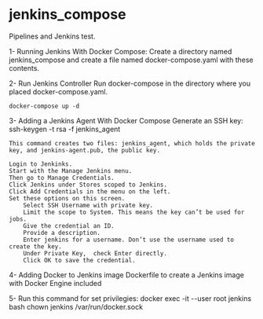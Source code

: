 # jenkins_compose
Pipelines and Jenkins test.

1- Running Jenkins With Docker Compose:
    Create a directory named jenkins_compose and create a file named docker-compose.yaml with these contents.

2- Run Jenkins Controller
    Run docker-compose in the directory where you placed docker-compose.yaml.

    docker-compose up -d

3- Adding a Jenkins Agent With Docker Compose
    Generate an SSH key:
    ssh-keygen -t rsa -f jenkins_agent

    This command creates two files: jenkins_agent, which holds the private key, and jenkins-agent.pub, the public key.

    Login to Jenkinks.  
    Start with the Manage Jenkins menu.
    Then go to Manage Credentials.
    Click Jenkins under Stores scoped to Jenkins.
    Click Add Credentials in the menu on the left.
    Set these options on this screen.
        Select SSH Username with private key.
        Limit the scope to System. This means the key can’t be used for jobs.
        Give the credential an ID.
        Provide a description.
        Enter jenkins for a username. Don’t use the username used to create the key.
        Under Private Key,  check Enter directly.
        Click OK to save the credential.

4- Adding Docker to Jenkins image
    Dockerfile to create a Jenkins image with Docker Engine included

5- Run this command for set privilegies:
    docker exec -it --user root jenkins bash
    chown jenkins /var/run/docker.sock    